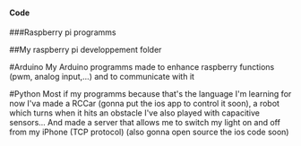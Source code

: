 #### Code

###Raspberry pi programms

##My raspberry pi developpement folder

#Arduino
My Arduino programms made to enhance raspberry functions (pwm, analog input,...) and to communicate with it

#Python
Most if my programms because that's the language I'm learning for now
I'va made a RCCar (gonna put the ios app to control it soon), a robot which turns when it hits an obstacle
I've also played with capacitive sensors...
And made a server that allows me to switch my light on and off from my iPhone (TCP protocol) (also gonna open source the ios code soon)
